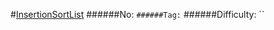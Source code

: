 #[InsertionSortList](https://leetcode.com/problems/insertion-sort-list/)
######No: ``
######Tag: ``
######Difficulty: ``

